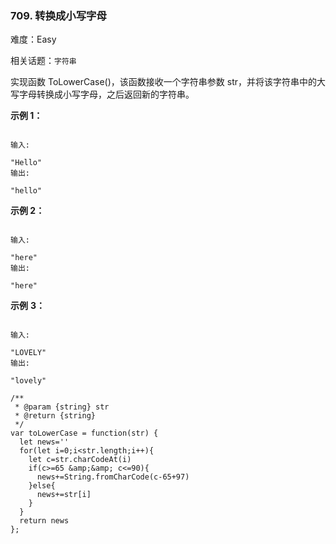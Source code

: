 ### 709. 转换成小写字母

难度：Easy

相关话题：`字符串`

实现函数 ToLowerCase()，该函数接收一个字符串参数 str，并将该字符串中的大写字母转换成小写字母，之后返回新的字符串。







**示例 1：** 





```

输入:

"Hello"
输出:

"hello"
```


**示例 2：** 





```

输入:

"here"
输出:

"here"
```


**示例** **3：** 





```

输入:

"LOVELY"
输出:

"lovely"

```



```
/**
 * @param {string} str
 * @return {string}
 */
var toLowerCase = function(str) {
  let news=''
  for(let i=0;i<str.length;i++){
    let c=str.charCodeAt(i)
    if(c>=65 &amp;&amp; c<=90){
      news+=String.fromCharCode(c-65+97)
    }else{
      news+=str[i]
    }
  }
  return news
};



```

